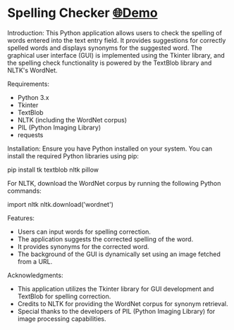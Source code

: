 # Spelling Checker [  🌐Demo](https://spellcheckersystem.streamlit.app/)

Introduction:
This Python application allows users to check the spelling of words entered into the text entry field. It provides suggestions for correctly spelled words and displays synonyms for the suggested word. The graphical user interface (GUI) is implemented using the Tkinter library, and the spelling check functionality is powered by the TextBlob library and NLTK's WordNet.

Requirements:
- Python 3.x
- Tkinter
- TextBlob
- NLTK (including the WordNet corpus)
- PIL (Python Imaging Library)
- requests

Installation:
Ensure you have Python installed on your system. You can install the required Python libraries using pip:

pip install tk textblob nltk pillow

For NLTK, download the WordNet corpus by running the following Python commands:

import nltk
nltk.download('wordnet')

Features:
- Users can input words for spelling correction.
- The application suggests the corrected spelling of the word.
- It provides synonyms for the corrected word.
- The background of the GUI is dynamically set using an image fetched from a URL.

Acknowledgments:
- This application utilizes the Tkinter library for GUI development and TextBlob for spelling correction.
- Credits to NLTK for providing the WordNet corpus for synonym retrieval.
- Special thanks to the developers of PIL (Python Imaging Library) for image processing capabilities.
